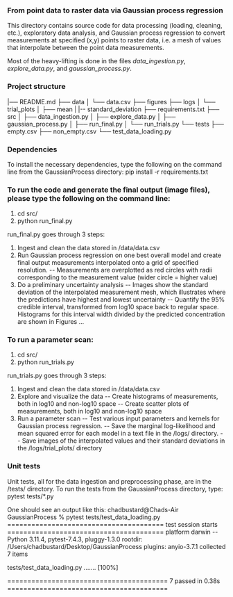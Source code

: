 ### From point data to raster data via Gaussian process regression

This directory contains source code for data processing (loading, cleaning, etc.), exploratory data analysis, and Gaussian process regression to convert measurements at specified (x,y) points to raster data, i.e. a mesh of values that interpolate between the point data measurements. 

Most of the heavy-lifting is done in the files *data_ingestion.py*, *explore_data.py*, and *gaussian_process.py*. 

### Project structure
|── README.md
├── data
│   └── data.csv
├── figures
├── logs
│   └── trial_plots
│       ├── mean
|       |-- standard_deviation
├── requirements.txt
├── src
│   ├── data_ingestion.py
│   ├── explore_data.py
│   ├── gaussian_process.py
│   ├── run_final.py
│   └── run_trials.py
└── tests
    ├── empty.csv
    ├── non_empty.csv
    └── test_data_loading.py

### Dependencies
To install the necessary dependencies, type the following on the command line from the GaussianProcess directory:
pip install -r requirements.txt

### To run the code and generate the final output (image files), please type the following on the command line:
1. cd src/
2. python run_final.py

run_final.py goes through 3 steps:
1. Ingest and clean the data stored in /data/data.csv
2. Run Gaussian process regression on one best overall model and create final output 
    measurements interpolated onto a grid of specified resolution.
    -- Measurements are overplotted as red circles with radii corresponding to the measurement value (wider circle =  higher value)
3. Do a preliminary uncertainty analysis
    -- Images show the standard deviation of the interpolated measurement mesh, which illustrates where the predictions have highest and lowest uncertainty
    -- Quantify the 95% credible interval, transformed from log10 space back to regular space. Histograms for this interval width divided by the predicted concentration are shown in Figures ...

### To run a parameter scan:
1. cd src/
2. python run_trials.py

run_trials.py goes through 3 steps:
1. Ingest and clean the data stored in /data/data.csv
2. Explore and visualize the data
    -- Create histograms of measurements, both in log10 and non-log10 space
    -- Create scatter plots of measurements, both in log10 and non-log10 space
3. Run a parameter scan
    -- Test various input parameters and kernels for Gaussian process regression.
    -- Save the marginal log-likelihood and mean squared error for each model in a text file in the /logs/ directory.
    -- Save images of the interpolated values and their standard deviations in the /logs/trial_plots/ directory 


### Unit tests
Unit tests, all for the data ingestion and preprocessing phase, are in the /tests/ directory.
To run the tests from the GaussianProcess directory, type:
pytest tests/*.py

One should see an output like this:
chadbustard@Chads-Air GaussianProcess % pytest tests/test_data_loading.py 
======================================= test session starts =======================================
platform darwin -- Python 3.11.4, pytest-7.4.3, pluggy-1.3.0
rootdir: /Users/chadbustard/Desktop/GaussianProcess
plugins: anyio-3.7.1
collected 7 items                                                                                 

tests/test_data_loading.py .......                                                          [100%]

======================================== 7 passed in 0.38s ========================================


    